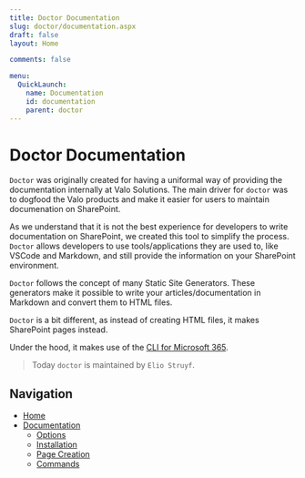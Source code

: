 ```yaml
---
title: Doctor Documentation
slug: doctor/documentation.aspx
draft: false
layout: Home

comments: false

menu:
  QuickLaunch:
    name: Documentation
    id: documentation
    parent: doctor
---
```


# Doctor Documentation

`Doctor` was originally created for having a uniformal way of providing the documentation internally at Valo Solutions. The main driver for `doctor` was to dogfood the Valo products and make it easier for users to maintain documenation on SharePoint.

As we understand that it is not the best experience for developers to write documentation on SharePoint, we created this tool to simplify the process. `Doctor` allows developers to use tools/applications they are used to, like VSCode and Markdown, and still provide the information on your SharePoint environment.

`Doctor` follows the concept of many Static Site Generators. These generators make it possible to write your articles/documentation in Markdown and convert them to HTML files. 

`Doctor` is a bit different, as instead of creating HTML files, it makes SharePoint pages instead. 

Under the hood, it makes use of the [CLI for Microsoft 365](https://pnp.github.io/cli-microsoft365/).

> Today `doctor` is maintained by `Elio Struyf`.

## Navigation

- [Home](../home)
- [Documentation](.)
  - [Options](./options)
  - [Installation](./installation)
  - [Page Creation](./page-creation)
  - [Commands](./commands)